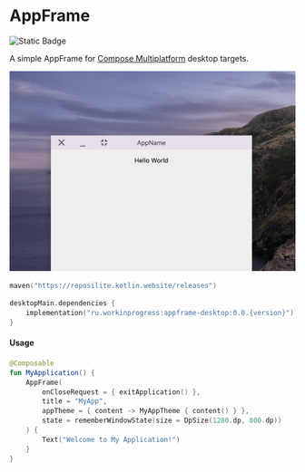 # AppFrame

![Static Badge](https://img.shields.io/badge/Desktop-blue)

A simple AppFrame for [Compose Multiplatform](https://www.jetbrains.com/compose-multiplatform/)
desktop targets.

![Screenshot](/Screenshot.png?raw=true "App Screenshot")

```kotlin
maven("https://reposilite.kotlin.website/releases")
```

```kotlin
desktopMain.dependencies {
	implementation("ru.workinprogress:appframe-desktop:0.0.{version}")
}
```

#### Usage

```kotlin
@Composable
fun MyApplication() {
	AppFrame(
		onCloseRequest = { exitApplication() },
		title = "MyApp",
		appTheme = { content -> MyAppTheme { content() } },
		state = rememberWindowState(size = DpSize(1280.dp, 800.dp))
	) {
		Text("Welcome to My Application!")
	}
}
 ```

